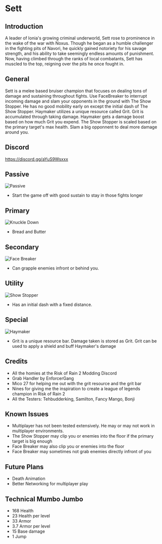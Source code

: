 # Sett

## Introduction
A leader of Ionia's growing criminal underworld, Sett rose to prominence in the wake of the war with Noxus. Though he began as a humble challenger in the fighting pits of Navori, he quickly gained notoriety for his savage strength, and his ability to take seemingly endless amounts of punishment. Now, having climbed through the ranks of local combatants, Sett has muscled to the top, reigning over the pits he once fought in.

## General
Sett is a melee based bruiser champion that focuses on dealing tons of damage and sustaining throughout fights. Use FaceBreaker to interrupt incoming damage and slam your opponents in the ground with The Show Stopper. He has no good mobility early on except the initial dash of The Show Stopper. Haymaker utilizes a unique resource called Grit. Grit is accumulated through taking damage. Haymaker gets a damage boost based on how much Grit you expend. The Show Stopper is scaled based on the primary target's max health. Slam a big opponnent to deal more damage around you.

## Discord
https://discord.gg/aYuS9Wsxxx
 
 ## Passive
![Passive](https://user-images.githubusercontent.com/7343912/132110165-93e1bc81-5dc4-4a44-af1f-373a7a6fbdcc.png)
* Start the game off with good sustain to stay in those fights longer

 ## Primary
![Knuckle Down](https://user-images.githubusercontent.com/7343912/132110163-bdda3595-dab5-426a-897a-2bc12ff95898.png)
 * Bread and Butter

 ## Secondary
 ![Face Breaker](https://user-images.githubusercontent.com/7343912/132110159-06720eaf-7c82-4df9-b7cf-9c23daff491f.png)
 * Can grapple enemies infront or behind you.

## Utility
![Show Stopper](https://user-images.githubusercontent.com/7343912/132110170-d8f6869e-f2a0-49e2-9f82-9566a546c3c1.png)
	
* Has an initial dash with a fixed distance.

## Special 
![Haymaker](https://user-images.githubusercontent.com/7343912/132110173-c96efabb-1451-4e48-935e-a54e986c9079.png)
* Grit is a unique resource bar. Damage taken is stored as Grit. Grit can be used to apply a shield and buff Haymaker's damage

## Credits
* All the homies at the Risk of Rain 2 Modding Discord
* Grab Handler by EnforcerGang
* Mico 27 for helping me out with the grit resource and the grit bar
* Nines for giving me the inspiration to create a league of legends champion in Risk of Rain 2
* All the Testers: Tehbudderking, Samilton, Fancy Mango, Bonji

## Known Issues
* Multiplayer has not been tested extensively. He may or may not work in multiplayer environments. 
* The Show Stopper may clip you or enemies into the floor if the primary target is big enough
* Face Breaker may also clip you or enemies into the floor
* Face Breaker may sometimes not grab enemies directly infront of you

## Future Plans
* Death Animation
* Better Networking for multiplayer play

## Technical Mumbo Jumbo
* 168 Health
* 23 Health per level
* 33 Armor
* 3.7 Armor per level
* 15 Base damage
* 1 Jump
